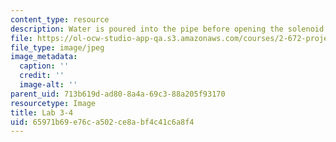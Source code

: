 ```yaml
---
content_type: resource
description: Water is poured into the pipe before opening the solenoid. (Lab 3 image)
file: https://ol-ocw-studio-app-qa.s3.amazonaws.com/courses/2-672-project-laboratory-spring-2009/65971b69e76ca502ce8abf4c41c6a8f4_lab34.jpg
file_type: image/jpeg
image_metadata:
  caption: ''
  credit: ''
  image-alt: ''
parent_uid: 713b619d-ad80-8a4a-69c3-88a205f93170
resourcetype: Image
title: Lab 3-4
uid: 65971b69-e76c-a502-ce8a-bf4c41c6a8f4
---
```

